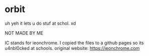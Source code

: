 # orbit
uh yeh it lets u do stuf at schol. xd

NOT MADE BY ME

IC stands for ieonchrome. I copied the files to a github pages so its u4nbl0cked at schools. original website: https://ieonchrome.com
